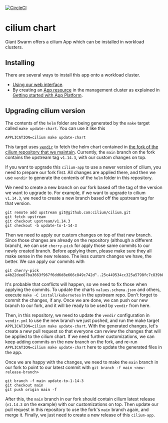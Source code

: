 [![CircleCI](https://circleci.com/gh/giantswarm/cilium-app.svg?style=shield)](https://circleci.com/gh/giantswarm/cilium-app)

# cilium chart

Giant Swarm offers a cilium App which can be installed in workload clusters.

## Installing

There are several ways to install this app onto a workload cluster.

- [Using our web interface](https://docs.giantswarm.io/ui-api/web/app-platform/#installing-an-app).
- By creating an [App resource](https://docs.giantswarm.io/ui-api/management-api/crd/apps.application.giantswarm.io/) in the management cluster as explained in [Getting started with App Platform](https://docs.giantswarm.io/app-platform/getting-started/).

## Upgrading cilium version

The contents of the `helm` folder are being generated by the `make` target called `make update-chart`. You can use it like this

```
APPLICATION=cilium make update-chart
```

This target uses [`vendir`](https://carvel.dev/vendir/) to fetch the helm chart contained in [the fork of the cilium repository that we maintain](https://github.com/giantswarm/cilium-upstream).
Currently, the `main` branch on the fork contains the upstream tag `v1.14.3`, with our custom changes on top.

If you want to upgrade this `cilium-app` to use a newer version of cilium, you need to prepare our fork first.
All changes are applied there, and then we use `vendir` to generate the contents of the `helm` folder in this repository.

We need to create a new branch on our fork based off the tag of the version we want to upgrade to.
For example, if we want to upgrade to cilium `v1.14.3`, we need to create a new branch based off the upstream tag for that version.
```
git remote add upstream git@github.com:cilium/cilium.git
git fetch upstream
git checkout upstream/v1.14.3
git checkout -b update-to-1-14-3
```

Then we need to apply our custom changes on top of that new branch.
Since those changes are already on the repository (although a different branch), we can use `cherry-pick` for apply those same commits to our newly created branch.
Before applying them, please make sure they all make sense in the new release. The less custom changes we have, the better.
We can apply our commits with
```
git cherry-pick a4b22dee87ba3663f967f6dd6d8e666c849c742d^..25c449534cc325a5798fc7c839b8ac33591b3516
```

It's probable that conflicts will happen, so we need to fix those when applying the commits. To update the charts `values.schema.json` and others, execute `make -C install/kubernetes` in the upstream repo.
Don't forget to commit the changes, if any.
Once we are done, we can push our new branch to our fork, and it will be ready to be used by `vendir` from here.

Then, in this repository, we need to update the `vendir` configuration in `vendir.yml` to use the new branch we just pushed, and run the make target `APPLICATION=cilium make update-chart`.
With the generated changes, let's create a new pull request so that everyone can review the changes that will be applied to the cilium chart.
If we need further customizations, we can keep adding commits on the new branch on the fork, and re-run `APPLICATION=cilium make update-chart` here to update the generated files in the app.

Once we are happy with the changes, we need to make the `main` branch in our fork to point to our latest commit with `git branch -f main <new-release-branch>`
```
git branch -f main update-to-1-14-3
git checkout main
git push origin main -f
```

After this, the `main` branch in our fork should contain cilium latest release (`v1.14.3` on the example) with our customizations on top.
Then update our pull request in this repository to use the fork's `main` branch again, and merge it.
Finally, we just need to create a new release of this `cilium-app`.
